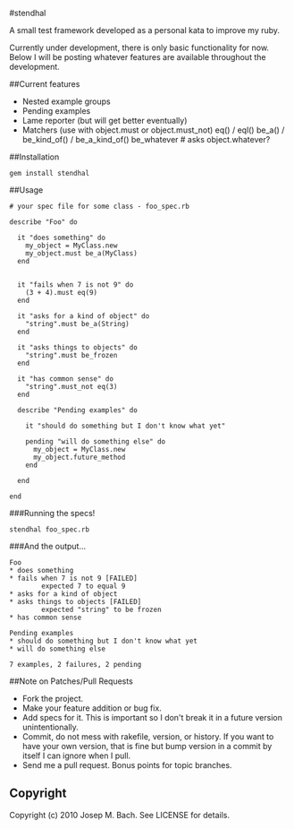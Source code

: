 #stendhal

A small test framework developed as a personal kata to improve my ruby.

Currently under development, there is only basic functionality for now.
Below I will be posting whatever features are available throughout the
development.

##Current features

* Nested example groups
* Pending examples
* Lame reporter (but will get better eventually)
* Matchers (use with object.must or object.must_not)
    eq() / eql()
    be_a() / be_kind_of() / be_a_kind_of()
    be_whatever # asks object.whatever?


##Installation

    gem install stendhal

##Usage

    # your spec file for some class - foo_spec.rb

    describe "Foo" do

      it "does something" do
        my_object = MyClass.new
        my_object.must be_a(MyClass) 
      end

      
      it "fails when 7 is not 9" do
        (3 + 4).must eq(9)
      end

      it "asks for a kind of object" do
        "string".must be_a(String)
      end

      it "asks things to objects" do
        "string".must be_frozen
      end

      it "has common sense" do
        "string".must_not eq(3)
      end

      describe "Pending examples" do

        it "should do something but I don't know what yet"

        pending "will do something else" do
          my_object = MyClass.new
          my_object.future_method
        end

      end

    end

###Running the specs!

    stendhal foo_spec.rb

###And the output...

    Foo
    * does something
    * fails when 7 is not 9 [FAILED]
            expected 7 to equal 9
    * asks for a kind of object
    * asks things to objects [FAILED]
            expected "string" to be frozen
    * has common sense

    Pending examples
    * should do something but I don't know what yet
    * will do something else

    7 examples, 2 failures, 2 pending

##Note on Patches/Pull Requests
 
* Fork the project.
* Make your feature addition or bug fix.
* Add specs for it. This is important so I don't break it in a
  future version unintentionally.
* Commit, do not mess with rakefile, version, or history.
  If you want to have your own version, that is fine but bump version
  in a commit by itself I can ignore when I pull.
* Send me a pull request. Bonus points for topic branches.

## Copyright

Copyright (c) 2010 Josep M. Bach. See LICENSE for details.
